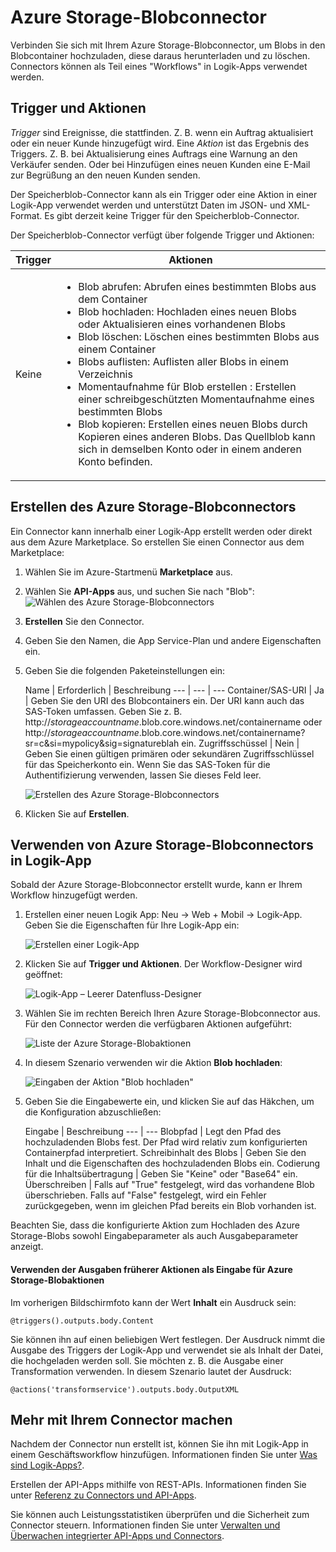 <properties 
   pageTitle="Azure Storage-Blobconnector" 
   description="Erste Schritte mit Azure Storage-Blobconnector" 
   services="app-service\logic" 
   documentationCenter=".net,nodejs,java" 
   authors="anuragdalmia" 
   manager="dwrede" 
   editor=""/>

<tags
   ms.service="app-service-logic"
   ms.devlang="multiple"
   ms.topic="article"
   ms.tgt_pltfrm="na"
   ms.workload="integration" 
   ms.date="06/30/2015"
   ms.author="rajram"/>
   
# Azure Storage-Blobconnector
Verbinden Sie sich mit Ihrem Azure Storage-Blobconnector, um Blobs in den Blobcontainer hochzuladen, diese daraus herunterladen und zu löschen. Connectors können als Teil eines "Workflows" in Logik-Apps verwendet werden.

## Trigger und Aktionen
*Trigger* sind Ereignisse, die stattfinden. Z. B. wenn ein Auftrag aktualisiert oder ein neuer Kunde hinzugefügt wird. Eine *Aktion* ist das Ergebnis des Triggers. Z. B. bei Aktualisierung eines Auftrags eine Warnung an den Verkäufer senden. Oder bei Hinzufügen eines neuen Kunden eine E-Mail zur Begrüßung an den neuen Kunden senden.

Der Speicherblob-Connector kann als ein Trigger oder eine Aktion in einer Logik-App verwendet werden und unterstützt Daten im JSON- und XML-Format. Es gibt derzeit keine Trigger für den Speicherblob-Connector.

Der Speicherblob-Connector verfügt über folgende Trigger und Aktionen:

Trigger | Aktionen
--- | ---
Keine | <ul><li>Blob abrufen: Abrufen eines bestimmten Blobs aus dem Container</li><li>Blob hochladen: Hochladen eines neuen Blobs oder Aktualisieren eines vorhandenen Blobs</li><li>Blob löschen: Löschen eines bestimmten Blobs aus einem Container</li><li>Blobs auflisten: Auflisten aller Blobs in einem Verzeichnis</li><li>Momentaufnahme für Blob erstellen : Erstellen einer schreibgeschützten Momentaufnahme eines bestimmten Blobs</li><li>Blob kopieren: Erstellen eines neuen Blobs durch Kopieren eines anderen Blobs. Das Quellblob kann sich in demselben Konto oder in einem anderen Konto befinden.</li></ul>


## Erstellen des Azure Storage-Blobconnectors

Ein Connector kann innerhalb einer Logik-App erstellt werden oder direkt aus dem Azure Marketplace. So erstellen Sie einen Connector aus dem Marketplace:

1. Wählen Sie im Azure-Startmenü **Marketplace** aus.
2. Wählen Sie **API-Apps** aus, und suchen Sie nach "Blob":<br/> ![Wählen des Azure Storage-Blobconnectors][2]

3. **Erstellen** Sie den Connector.
4. Geben Sie den Namen, die App Service-Plan und andere Eigenschaften ein.
5. Geben Sie die folgenden Paketeinstellungen ein:

	Name | Erforderlich | Beschreibung
--- | --- | ---
Container/SAS-URI | Ja | Geben Sie den URI des Blobcontainers ein. Der URI kann auch das SAS-Token umfassen. Geben Sie z. B. http://*storageaccountname*.blob.core.windows.net/containername oder http://*storageaccountname*.blob.core.windows.net/containername?sr=c&si=mypolicy&sig=signatureblah ein.
Zugriffsschüssel | Nein | Geben Sie einen gültigen primären oder sekundären Zugriffsschlüssel für das Speicherkonto ein. Wenn Sie das SAS-Token für die Authentifizierung verwenden, lassen Sie dieses Feld leer.

	![Erstellen des Azure Storage-Blobconnectors][3]

6. Klicken Sie auf **Erstellen**.

## Verwenden von Azure Storage-Blobconnectors in Logik-App
Sobald der Azure Storage-Blobconnector erstellt wurde, kann er Ihrem Workflow hinzugefügt werden.

1. Erstellen einer neuen Logik App: Neu -\> Web + Mobil -\> Logik-App. Geben Sie die Eigenschaften für Ihre Logik-App ein:

	![Erstellen einer Logik-App][4]

2. Klicken Sie auf **Trigger und Aktionen**. Der Workflow-Designer wird geöffnet:

	![Logik-App – Leerer Datenfluss-Designer][5]

3. Wählen Sie im rechten Bereich Ihren Azure Storage-Blobconnector aus. Für den Connector werden die verfügbaren Aktionen aufgeführt:

	![Liste der Azure Storage-Blobaktionen][10]

4. In diesem Szenario verwenden wir die Aktion **Blob hochladen**:

	![Eingaben der Aktion "Blob hochladen"][11]

5. Geben Sie die Eingabewerte ein, und klicken Sie auf das Häkchen, um die Konfiguration abzuschließen:

	Eingabe | Beschreibung
--- | ---
Blobpfad | Legt den Pfad des hochzuladenden Blobs fest. Der Pfad wird relativ zum konfigurierten Containerpfad interpretiert.
Schreibinhalt des Blobs | Geben Sie den Inhalt und die Eigenschaften des hochzuladenden Blobs ein.
Codierung für die Inhaltsübertragung | Geben Sie "Keine" oder "Base64" ein.
Überschreiben | Falls auf "True" festgelegt, wird das vorhandene Blob überschrieben. Falls auf "False" festgelegt, wird ein Fehler zurückgegeben, wenn im gleichen Pfad bereits ein Blob vorhanden ist.

Beachten Sie, dass die konfigurierte Aktion zum Hochladen des Azure Storage-Blobs sowohl Eingabeparameter als auch Ausgabeparameter anzeigt.

#### Verwenden der Ausgaben früherer Aktionen als Eingabe für Azure Storage-Blobaktionen
Im vorherigen Bildschirmfoto kann der Wert **Inhalt** ein Ausdruck sein:

	@triggers().outputs.body.Content

Sie können ihn auf einen beliebigen Wert festlegen. Der Ausdruck nimmt die Ausgabe des Triggers der Logik-App und verwendet sie als Inhalt der Datei, die hochgeladen werden soll. Sie möchten z. B. die Ausgabe einer Transformation verwenden. In diesem Szenario lautet der Ausdruck:

	@actions('transformservice').outputs.body.OutputXML

## Mehr mit Ihrem Connector machen
Nachdem der Connector nun erstellt ist, können Sie ihn mit Logik-App in einem Geschäftsworkflow hinzufügen. Informationen finden Sie unter [Was sind Logik-Apps?](app-service-logic-what-are-logic-apps.md).

Erstellen der API-Apps mithilfe von REST-APIs. Informationen finden Sie unter [Referenz zu Connectors und API-Apps](http://go.microsoft.com/fwlink/p/?LinkId=529766).

Sie können auch Leistungsstatistiken überprüfen und die Sicherheit zum Connector steuern. Informationen finden Sie unter [Verwalten und Überwachen integrierter API-Apps und Connectors](app-service-logic-monitor-your-connectors.md).

<!-- Image reference -->
[2]: ./media/app-service-logic-connector-azurestorageblob/SelectAzureStorageBlobConnector.PNG
[3]: ./media/app-service-logic-connector-azurestorageblob/CreateAzureStorageBlobConnector.PNG
[4]: ./media/app-service-logic-connector-azurestorageblob/CreateLogicApp.PNG
[5]: ./media/app-service-logic-connector-azurestorageblob/LogicAppEmptyFlowDesigner.PNG
[6]: ./media/app-service-logic-connector-azurestorageblob/ChooseBlobAvailableTrigger.PNG
[7]: ./media/app-service-logic-connector-azurestorageblob/BasicInputsBlobAvailableTrigger.PNG
[8]: ./media/app-service-logic-connector-azurestorageblob/AdvancedInputsBlobAvailableTrigger.PNG
[9]: ./media/app-service-logic-connector-azurestorageblob/ConfiguredBlobAvailableTrigger.PNG
[10]: ./media/app-service-logic-connector-azurestorageblob/ListOfAzureStorageBlobActions.PNG
[11]: ./media/app-service-logic-connector-azurestorageblob/BasicInputsUploadBlob.PNG
 

<!---HONumber=July15_HO5-->